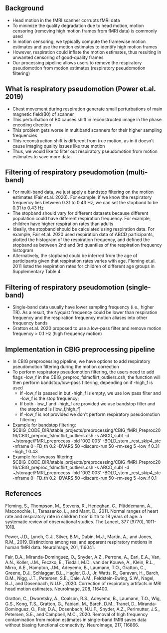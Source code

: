 ## Background
* Head motion in the fMRI scanner corrupts fMRI data
* To minimize the quality degradation due to head motion, motion censoring (removing high motion frames from fMRI data) is commonly used
* In motion censoring, we typically compute the framewise motion estimates and use the motion estimates to identify high motion frames
* However, respiration could inflate the motion estimates, thus resulting in unwanted censoring of good-quality frames
* Our processing pipeline allows users to remove the respiratory pseudomotion from motion estimates (respiratory pseudomotion filtering)

## What is respiratory pseudomotion (Power et.al. 2019)
* Chest movement during respiration generate small perturbations of main magnetic field(B0) of scanner
* This perturbation of B0 causes shift in reconstructed image in the phase encoding direction
* This problem gets worse in multiband scanners for their higher sampling frequencies
* This reconstruction shift is different from true motion, as in it doesn't cause imaging quality issues like true motion
* Thus, we would like to filter out respiratory pseudomotion from motion estimates to save more data

## Filtering of respiratory pseudomotion (multi-band)
* For multi-band data, we just apply a bandstop filtering on the motion estimates (Fair et.al. 2020). For example, if we know the respiratory frequency lies between 0.31 to 0.43 Hz, we can set the stopband to be 0.31 to 0.43 Hz
* The stopband should vary for different datasets because different population could have different respiration frequency. For example, children have higher respiration rates than adults
* Ideally, the stopband should be calculated using respiration data. For example, Fair et.al. 2020 used respiration data of ABCD participants, plotted the histogram of the respiration frequency, and defined the stopband as between 2nd and 3rd quantiles of the respiration frequency histogram
* Alternatively, the stopband could be inferred from the age of participants given that respiration rates varies with age. Fleming et.al. 2011 listed the respiration rates for children of different age groups in Supplementary Table 4

## Filtering of respiratory pseudomotion (single-band)
* Single-band data usually have lower sampling frequency (i.e., higher TR). As a result, the Nyquist frequency could be lower than respiration frequency and the respiration frequency motion aliases into other frequency bands
* Gratton et.al. 2020 proposed to use a low-pass filter and remove motion frequency > 0.1 Hz (high frequency motion)

## Implementation in CBIG preprocessing pipeline
* In CBIG preprocessing pipeline, we have options to add respiratory pseudomotion filtering during the motion correction
* To perform respiratory pseudomotion filtering, the users need to add flags -low_f in the CBIG_preproc_fslmcflirt_outliers.csh, the function will then perform bandstop/low-pass filtering, depending on if -high_f is used
  - If -low_f is passed in but -high_f is empty, we use low pass filter and -low_f is the stop frequency;
  - If both -low_f and -high_f are provided we use bandstop filter and the stopband is [low_f,high_f]
  - If -low_f is not provided we don't perform respiratory pseudomotion filtering
* Example for bandstop filtering: $CBIG_CODE_DIR/stable_projects/preprocessing/CBIG_fMRI_Preproc2016/CBIG_preproc_fslmcflirt_outliers.csh 
	-s ABCD_sub1 -d ~/storage/FMRI_preprocess -bld '002 003' -BOLD_stem _rest_skip4_stc -nframe 0 
	-FD_th 0.2 -DVARS 50 -discard-run 50 -rm-seg 5 -low_f 0.31 -high_f 0.43
* Example for lowpass filtering: $CBIG_CODE_DIR/stable_projects/preprocessing/CBIG_fMRI_Preproc2016/CBIG_preproc_fslmcflirt_outliers.csh 
	-s ABCD_sub1 -d ~/storage/FMRI_preprocess -bld '002 003' -BOLD_stem _rest_skip4_stc -nframe 0 
	-FD_th 0.2 -DVARS 50 -discard-run 50 -rm-seg 5 -low_f 0.1
	
## References

Fleming, S., Thompson, M., Stevens, R., Heneghan, C., Plüddemann, A., Maconochie, I., Tarassenko, L., and Mant, D., 2011. Normal ranges of heart rate and respiratory rate in children from birth to 18 years of age: a systematic review of observational studies. The Lancet, 377 (9770), 1011-1018.


Power, J.D., Lynch, C.J., Silver, B.M., Dubin, M.J., Martin, A., and Jones, R.M., 2019. Distinctions among real and apparent respiratory motions in human fMRI data. NeuroImage, 201, 116041.


Fair, D.A., Miranda-Dominguez, O., Snyder, A.Z., Perrone, A., Earl, E.A., Van, A.N., Koller, J.M., Feczko, E., Tisdall, M.D., van der Kouwe, A., Klein, R.L., Mirro, A.E., Hampton, J.M., Adeyemo, B., Laumann, T.O., Gratton, C., Greene, D.J., Schlaggar, B.L., Hagler, D.J., Jr, Watts, R., Garavan, H., Barch, D.M., Nigg, J.T., Petersen, S.E., Dale, A.M., Feldstein-Ewing, S.W., Nagel, B.J., and Dosenbach, N.U.F., 2020. Correction of respiratory artifacts in MRI head motion estimates. NeuroImage, 208, 116400.


Gratton, C., Dworetsky, A., Coalson, R.S., Adeyemo, B., Laumann, T.O., Wig, G.S., Kong, T.S., Gratton, G., Fabiani, M., Barch, D.M., Tranel, D., Miranda-Dominguez, O., Fair, D.A., Dosenbach, N.U.F., Snyder, A.Z., Perlmutter, J.S., Petersen, S.E., and Campbell, M.C., 2020. Removal of high frequency contamination from motion estimates in single-band fMRI saves data without biasing functional connectivity. NeuroImage, 217, 116866.
